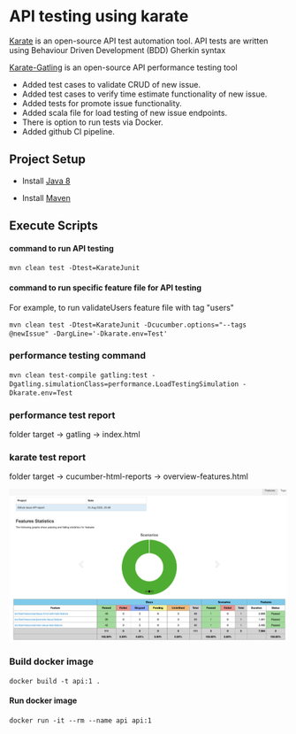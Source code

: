 
# API testing using karate
[Karate](https://github.com/intuit/karate) is an open-source API test automation tool. API tests are written using Behaviour Driven Development (BDD) Gherkin syntax

[Karate-Gatling](https://github.com/intuit/karate/tree/master/karate-gatling) is an open-source API performance testing tool

- Added test cases to validate CRUD of new issue.
- Added test cases to verify time estimate functionality of new issue.
- Added tests for promote issue functionality.
- Added scala file for load testing of new issue endpoints. 
- There is option to run tests via Docker.
- Added github CI pipeline.

## Project Setup
- Install [Java 8](https://www.oracle.com/technetwork/java/javase/downloads/jdk8-downloads-2133151.html)

- Install [Maven](https://maven.apache.org/install.html)


## Execute Scripts

#### command to run API testing

```
mvn clean test -Dtest=KarateJunit
```

#### command to run specific feature file for API testing

For example, to run validateUsers feature file with tag "users"

```
mvn clean test -Dtest=KarateJunit -Dcucumber.options="--tags @newIssue" -DargLine='-Dkarate.env=Test'
```

### performance testing command

```
mvn clean test-compile gatling:test -Dgatling.simulationClass=performance.LoadTestingSimulation -Dkarate.env=Test
```

### performance test report

folder target -> gatling -> index.html

### karate test report

folder target -> cucumber-html-reports -> overview-features.html

![TestReport](./screenshot/Test_Report.png)


### Build docker image

```
docker build -t api:1 .
```

#### Run docker image
```
docker run -it --rm --name api api:1
```

